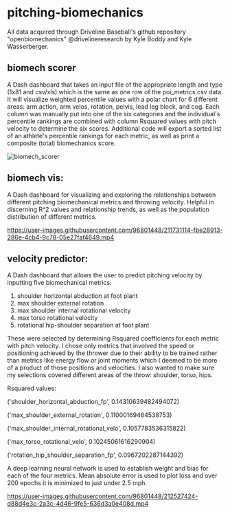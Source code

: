 # pitching-biomechanics
All data acquired through Driveline Baseball's github repository "openbiomechanics" @drivelineresearch by Kyle Boddy and Kyle Wasserberger.

## biomech scorer
A Dash dashboard that takes an input file of the appropriate length and type (1x81 and csv/xls) which is the same as one row of the poi_metrics.csv data. It will visualize weighted percentile values with a polar chart for 6 different areas: arm action, arm velos, rotation, pelvis, lead leg block, and cog. Each column was manually put into one of the six categories and the individual's percentile rankings are combined with column Rsquared values with pitch velocity to determine the six scores. Additional code will export a sorted list of an athlete's percentile rankings for each metric, as well as print a composite (total) biomechanics score.

![biomech_scorer](https://user-images.githubusercontent.com/96801448/219224868-fd0fc58b-af8c-4271-8b0c-6b0f92258fe9.jpg)

## biomech vis:
A Dash dashboard for visualizing and exploring the relationships between different pitching biomechanical metrics and throwing velocity. Helpful in discerning R^2 values and relationship trends, as well as the population distribution of different metrics.

https://user-images.githubusercontent.com/96801448/211731114-fbe28913-286e-4cb4-9c78-05e27faf4649.mp4

## velocity predictor:
A Dash dashboard that allows the user to predict pitching velocity by inputting five biomechanical metrics:
1. shoulder horizontal abduction at foot plant
2. max shoulder external rotation
3. max shoulder internal rotational velocity
4. max torso rotational velocity
5. rotational hip-shoulder separation at foot plant

These were selected by determining Rsquared coefficients for each metric with pitch velocity. I chose only metrics that involved the speed or positioning achieved by the thrower due to their ability to be trained rather than metrics like energy flow or joint moments which I deemed to be more of a product of those positions and velocities. I also wanted to make sure my selections covered different areas of the throw: shoulder, torso, hips.

Rsquared values:

('shoulder_horizontal_abduction_fp', 0.14310639482494072)

('max_shoulder_external_rotation', 0.11000169464538753)

('max_shoulder_internal_rotational_velo', 0.1057783536315822)

('max_torso_rotational_velo', 0.10245061616290904)

('rotation_hip_shoulder_separation_fp', 0.0967202287144392)

A deep learning neural network is used to establish weight and bias for each of the four metrics. Mean absolute error is used to plot loss and over 200 epochs it is minimized to just under 2.5 mph.

https://user-images.githubusercontent.com/96801448/212527424-d88d4e3c-2a3c-4d46-9fe5-636d3a0e408d.mp4

